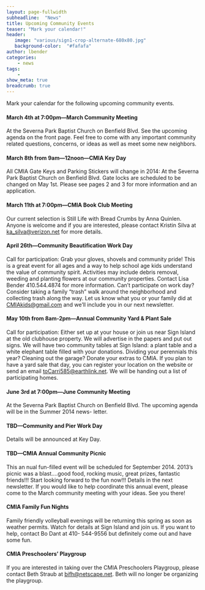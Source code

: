 ```yaml
---
layout: page-fullwidth
subheadline:  "News"
title: Upcoming Community Events
teaser: "Mark your calendar!"
header:
   image: "various/sign1-crop-alternate-680x80.jpg"
   background-color:  "#fafafa"
author: lbender
categories:
    - news
tags:
    - 
show_meta: true
breadcrumb: true
---
```


Mark your calendar for the following upcoming community events.

#### March 4th at 7:00pm—March Community Meeting

At the Severna Park Baptist Church on Benfield
Blvd. See the upcoming agenda on the front page. Feel
free to come with any important community related
questions, concerns, or ideas as well as meet some new
neighbors.

#### March 8th from 9am—12noon—CMIA Key Day

All CMIA Gate Keys and Parking Stickers will
change in 2014: At the Severna Park Baptist Church on
Benfield Blvd. Gate locks are scheduled to be changed on
May 1st. Please see pages 2 and 3 for more information
and an application.

#### March 11th at 7:00pm—CMIA Book Club Meeting

Our current selection is Still Life with Bread
Crumbs by Anna Quinlen. Anyone is welcome and if
you are interested, please contact Kristin Silva
at ka_silva@verizon.net for more details.

#### April 26th—Community Beautification Work Day

Call for participation: Grab your gloves, shovels and community pride! This is a great event for all
ages and a way to help school age kids understand the
value of community spirit. Activities may include debris
removal, weeding and planting flowers at our community properties. Contact Lisa Bender 410.544.4874 for
more information. Can’t participate on work day? Consider taking a family “trash” walk around the neighborhood and collecting trash along the way. Let us know
what you or your family did at CMIAkids@gmail.com
and we’ll include you in our next newsletter.

#### May 10th from 8am-2pm—Annual Community Yard & Plant Sale

Call for participation: Either
set up at your house or join us near Sign Island at
the old clubhouse property. We will advertise in the
papers and put out signs. We will have two community
tables at Sign Island: a plant table and a white elephant
table filled with your donations. Dividing your perennials this year? Cleaning out the garage? Donate your
extras to CMIA. If you plan to have a yard sale that
day, you can register your location on the website or
send an email toCarri585@earthlink.net. We will be
handing out a list of participating homes.

#### June 3rd at 7:00pm—June Community Meeting
At the Severna Park Baptist Church on Benfield Blvd.
The upcoming agenda will be in the Summer 2014 news-
letter.

#### TBD—Community and Pier Work Day
Details will
be announced at Key Day.

#### TBD—CMIA Annual Community Picnic
This an
nual fun-filled event will be scheduled for September
2014. 2013’s picnic was a blast....good food, rocking music, great prizes, fantastic friends!!! Start looking forward to the fun now!!! Details in the next newsletter. If
you would like to help coordinate this annual event,
please come to the March community meeting with your
ideas. See you there!

#### CMIA Family Fun Nights
Family friendly volleyball
evenings will be returning this spring as soon as
weather permits. Watch for details at Sign Island and
join us. If you want to help, contact Bo Dant at 410-
544-9556 but definitely come out and have some fun.

#### CMIA Preschoolers’ Playgroup
If you are interested
in taking over the CMIA Preschoolers Playgroup, please
contact Beth Straub at bifh@netscape.net. Beth will no
longer be organizing the playgroup.




